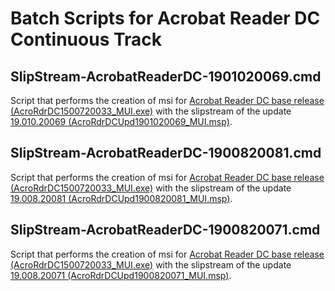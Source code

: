 # Batch Scripts for Acrobat Reader DC Continuous Track

## SlipStream-AcrobatReaderDC-1901020069.cmd
Script that performs the creation of msi for [Acrobat Reader DC base release (AcroRdrDC1500720033_MUI.exe)](https://www.adobe.com/devnet-docs/acrobatetk/tools/ReleaseNotesDC/continuous/dccontinuous.html) with the slipstream of the update [19.010.20069 (AcroRdrDCUpd1901020069_MUI.msp)](https://www.adobe.com/devnet-docs/acrobatetk/tools/ReleaseNotesDC/continuous/dccontinuousdecember2018ooc.html).

## SlipStream-AcrobatReaderDC-1900820081.cmd
Script that performs the creation of msi for [Acrobat Reader DC base release (AcroRdrDC1500720033_MUI.exe)](https://www.adobe.com/devnet-docs/acrobatetk/tools/ReleaseNotesDC/continuous/dccontinuous.html) with the slipstream of the update [19.008.20081 (AcroRdrDCUpd1900820081_MUI.msp)](https://www.adobe.com/devnet-docs/acrobatetk/tools/ReleaseNotesDC/continuous/dccontinuousnovember2018.html).

## SlipStream-AcrobatReaderDC-1900820071.cmd
Script that performs the creation of msi for [Acrobat Reader DC base release (AcroRdrDC1500720033_MUI.exe)](https://www.adobe.com/devnet-docs/acrobatetk/tools/ReleaseNotesDC/continuous/dccontinuous.html) with the slipstream of the update [19.008.20071 (AcroRdrDCUpd1900820071_MUI.msp)](https://www.adobe.com/devnet-docs/acrobatetk/tools/ReleaseNotesDC/continuous/dccontinuousoctober2018.html).
